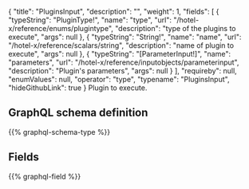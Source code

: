 {
  "title": "PluginsInput",
  "description": "",
  "weight": 1,
  "fields": [
    {
      "typeString": "PluginType!",
      "name": "type",
      "url": "/hotel-x/reference/enums/plugintype",
      "description": "type of the plugins to execute",
      "args": null
    },
    {
      "typeString": "String!",
      "name": "name",
      "url": "/hotel-x/reference/scalars/string",
      "description": "name of plugin to execute",
      "args": null
    },
    {
      "typeString": "[ParameterInput!]",
      "name": "parameters",
      "url": "/hotel-x/reference/inputobjects/parameterinput",
      "description": "Plugin's parameters",
      "args": null
    }
  ],
  "requireby": null,
  "enumValues": null,
  "operator": "type",
  "typename": "PluginsInput",
  "hideGithubLink": true
}
Plugin to execute.
## GraphQL schema definition

{{% graphql-schema-type %}}

## Fields

{{% graphql-field %}}
